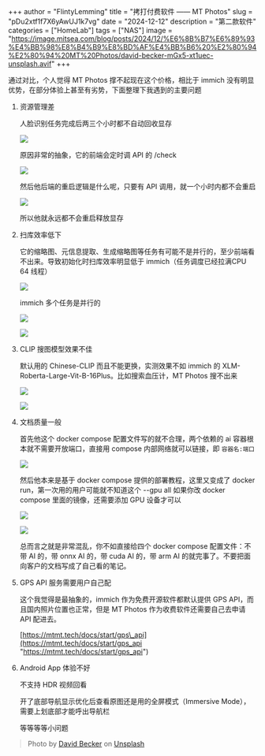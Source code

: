 +++
author = "FlintyLemming"
title = "拷打付费软件 —— MT Photos"
slug = "pDu2xtf1f7X6yAwUJ1k7vg"
date = "2024-12-12"
description = "第二款软件"
categories = ["HomeLab"]
tags = ["NAS"]
image = "https://image.mitsea.com/blog/posts/2024/12/%E6%8B%B7%E6%89%93%E4%BB%98%E8%B4%B9%E8%BD%AF%E4%BB%B6%20%E2%80%94%E2%80%94%20MT%20Photos/david-becker-mGx5-xt1uec-unsplash.avif"
+++

通过对比，个人觉得 MT Photos 撑不起现在这个价格，相比于 immich 没有明显优势，在部分体验上甚至有劣势，下面整理下我遇到的主要问题

1. 资源管理差

   人脸识别任务完成后两三个小时都不自动回收显存

   ![](https://image.mitsea.com/blog/posts/2024/12/%E6%8B%B7%E6%89%93%E4%BB%98%E8%B4%B9%E8%BD%AF%E4%BB%B6%20%E2%80%94%E2%80%94%20MT%20Photos/CleanShot%202024-12-12%20at%2014.48.28@2x_sULGJeWc0y.avif)

   原因非常的抽象，它的前端会定时调 API 的 /check

   ![](https://image.mitsea.com/blog/posts/2024/12/%E6%8B%B7%E6%89%93%E4%BB%98%E8%B4%B9%E8%BD%AF%E4%BB%B6%20%E2%80%94%E2%80%94%20MT%20Photos/742e29f3b2a91faf7822e4b2242bb391_kVFQv-yZaF.avif)

   然后他后端的重启逻辑是什么呢，只要有 API 调用，就一个小时内都不会重启

   ![](https://image.mitsea.com/blog/posts/2024/12/%E6%8B%B7%E6%89%93%E4%BB%98%E8%B4%B9%E8%BD%AF%E4%BB%B6%20%E2%80%94%E2%80%94%20MT%20Photos/CleanShot%202024-12-12%20at%2015.56.35@2x_4hdVCRuv2X.avif)

   所以他就永远都不会重启释放显存

2. 扫库效率低下

   它的缩略图、元信息提取、生成缩略图等任务有可能不是并行的，至少前端看不出来。导致初始化时扫库效率明显低于 immich（任务调度已经拉满CPU 64 线程）

   ![](https://image.mitsea.com/blog/posts/2024/12/%E6%8B%B7%E6%89%93%E4%BB%98%E8%B4%B9%E8%BD%AF%E4%BB%B6%20%E2%80%94%E2%80%94%20MT%20Photos/a11188addded8db82b5ad8cb0cfc0770_7sT82iU1OX.avif)

   immich 多个任务是并行的

   ![](https://image.mitsea.com/blog/posts/2024/12/%E6%8B%B7%E6%89%93%E4%BB%98%E8%B4%B9%E8%BD%AF%E4%BB%B6%20%E2%80%94%E2%80%94%20MT%20Photos/fd8cf3699c1cb047d494de787252d779_rZ6XiWbOcq.avif)

   ![](https://image.mitsea.com/blog/posts/2024/12/%E6%8B%B7%E6%89%93%E4%BB%98%E8%B4%B9%E8%BD%AF%E4%BB%B6%20%E2%80%94%E2%80%94%20MT%20Photos/0e20dec3012821d20afccdb395819e7f_gw9jj7je7x.avif)

3. CLIP 搜图模型效果不佳

   默认用的 Chinese-CLIP 而且不能更换，实测效果不如 immich 的 XLM-Roberta-Large-Vit-B-16Plus。比如搜索血压计，MT Photos 搜不出来

   ![](https://image.mitsea.com/blog/posts/2024/12/%E6%8B%B7%E6%89%93%E4%BB%98%E8%B4%B9%E8%BD%AF%E4%BB%B6%20%E2%80%94%E2%80%94%20MT%20Photos/ff8ecea0addf80e86509a43310817a7b_RtHxxStVTw.avif)

   ![](https://image.mitsea.com/blog/posts/2024/12/%E6%8B%B7%E6%89%93%E4%BB%98%E8%B4%B9%E8%BD%AF%E4%BB%B6%20%E2%80%94%E2%80%94%20MT%20Photos/10ef53de74add70cb4871c9e618b888b_uGCxT3eYtE.avif)

4. 文档质量一般

   首先他这个 docker compose 配置文件写的就不合理，两个依赖的 ai 容器根本就不需要开放端口，直接用 compose 内部网络就可以链接，即 `容器名:端口`

   ![](https://image.mitsea.com/blog/posts/2024/12/%E6%8B%B7%E6%89%93%E4%BB%98%E8%B4%B9%E8%BD%AF%E4%BB%B6%20%E2%80%94%E2%80%94%20MT%20Photos/CleanShot%202024-12-12%20at%2015.14.42@2x_By2hr_RJZ6.avif)

   然后他本来是基于 docker compose 提供的部署教程，这里又变成了 docker run，第一次用的用户可能就不知道这个 --gpu all 如果你改 docker compose 里面的镜像，还需要添加 GPU 设备才可以

   ![](https://image.mitsea.com/blog/posts/2024/12/%E6%8B%B7%E6%89%93%E4%BB%98%E8%B4%B9%E8%BD%AF%E4%BB%B6%20%E2%80%94%E2%80%94%20MT%20Photos/CleanShot%202024-12-12%20at%2015.34.05@2x_pTPBh3N4sn.avif)

   ![](https://image.mitsea.com/blog/posts/2024/12/%E6%8B%B7%E6%89%93%E4%BB%98%E8%B4%B9%E8%BD%AF%E4%BB%B6%20%E2%80%94%E2%80%94%20MT%20Photos/CleanShot%202024-12-12%20at%2015.20.12@2x_2ipqQyqTZl.avif)

   总而言之就是非常混乱，你不如直接给四个 docker compose 配置文件：不带 AI 的，带 onnx AI 的，带 cuda AI 的，带 arm AI 的就完事了。不要把面向客户的文档写成了自己看的笔记。

5. GPS API 服务需要用户自己配

   这个我觉得是最抽象的，immich 作为免费开源软件都默认提供 GPS API，而且国内照片位置也正常，但是 MT Photos 作为收费软件还需要自己去申请 API 配进去。

   [https://mtmt.tech/docs/start/gps\_api](https://mtmt.tech/docs/start/gps_api "https://mtmt.tech/docs/start/gps_api")

6. Android App 体验不好

   不支持 HDR 视频回看

   开了底部导航显示优化后查看原图还是用的全屏模式（Immersive Mode），需要上划底部才能呼出导航栏

   等等等等小问题

> Photo by [David Becker](https://unsplash.com/@beckerworks?utm_content=creditCopyText&utm_medium=referral&utm_source=unsplash) on [Unsplash](https://unsplash.com/photos/a-mountain-covered-in-snow-under-a-cloudy-sky-mGx5-xt1uec?utm_content=creditCopyText&utm_medium=referral&utm_source=unsplash)
      